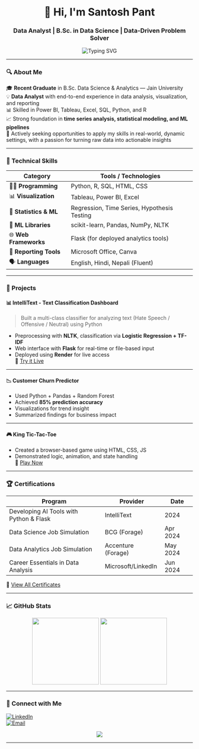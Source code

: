 <!-- GitHub Profile README - Santosh Pant -->

<h1 align="center">👋 Hi, I'm Santosh Pant</h1>
<h3 align="center">Data Analyst | B.Sc. in Data Science | Data-Driven Problem Solver</h3>

<p align="center">
  <img src="https://readme-typing-svg.demolab.com?font=Fira+Code&size=20&pause=1000&color=00FFAB&center=true&vCenter=true&width=750&lines=Turning+Data+into+Decisions;Building+Dashboards+%26+Forecasting+Models;Passionate+about+Analytics+%26+ML+Deployment" alt="Typing SVG" />
</p>

---

### 🔍 About Me

🎓 **Recent Graduate** in B.Sc. Data Science & Analytics — Jain University  
💡 **Data Analyst** with end-to-end experience in data analysis, visualization, and reporting  
📊 Skilled in Power BI, Tableau, Excel, SQL, Python, and R  
📈 Strong foundation in **time series analysis, statistical modeling, and ML pipelines**  
🚀 Actively seeking opportunities to apply my skills in real-world, dynamic settings, with a passion for turning raw data into actionable insights  

---

### 🧠 Technical Skills

| Category              | Tools / Technologies |
|-----------------------|----------------------|
| 🧑‍💻 **Programming**       | Python, R, SQL, HTML, CSS |
| 📊 **Visualization**       | Tableau, Power BI, Excel |
| 🧮 **Statistics & ML**     | Regression, Time Series, Hypothesis Testing |
| 🧠 **ML Libraries**        | scikit-learn, Pandas, NumPy, NLTK |
| 🌐 **Web Frameworks**      | Flask (for deployed analytics tools) |
| 📑 **Reporting Tools**     | Microsoft Office, Canva |
| 🗣️ **Languages**           | English, Hindi, Nepali (Fluent) |

---

### 💼 Projects

#### 📊 IntelliText - Text Classification Dashboard  
> Built a multi-class classifier for analyzing text (Hate Speech / Offensive / Neutral) using Python  
- Preprocessing with **NLTK**, classification via **Logistic Regression + TF-IDF**  
- Web interface with **Flask** for real-time or file-based input  
- Deployed using **Render** for live access  
🔗 [Try it Live](https://hate-speech-detector2.onrender.com/)

---

#### 📉 Customer Churn Predictor  
- Used Python + Pandas + Random Forest  
- Achieved **85% prediction accuracy**  
- Visualizations for trend insight  
- Summarized findings for business impact

---

#### 🎮 King Tic-Tac-Toe  
- Created a browser-based game using HTML, CSS, JS  
- Demonstrated logic, animation, and state handling  
🔗 [Play Now](https://tic-tac-t.onrender.com/)

---

### 🏆 Certifications

| Program                                     | Provider            | Date     |
|--------------------------------------------|---------------------|----------|
| Developing AI Tools with Python & Flask    | IntelliText         | 2024     |
| Data Science Job Simulation                | BCG (Forage)        | Apr 2024 |
| Data Analytics Job Simulation              | Accenture (Forage)  | May 2024 |
| Career Essentials in Data Analysis         | Microsoft/LinkedIn  | Jun 2024 |

📂 [View All Certificates](https://drive.google.com/drive/folders/1d8J0vDlub7FHhYdeihpZiqYTQa7HO8YZ?usp=sharing)

---

### 📈 GitHub Stats

<p align="center">
  <img src="https://github-readme-stats.vercel.app/api?username=SantoshP24&show_icons=true&theme=radical&hide_border=true" height="180"/>
  <img src="https://github-readme-stats.vercel.app/api/top-langs/?username=SantoshP24&layout=compact&theme=radical&hide_border=true" height="180"/>
</p>

---

### 🔗 Connect with Me

[![LinkedIn](https://img.shields.io/badge/LinkedIn-blue?style=for-the-badge&logo=linkedin)](https://www.linkedin.com/in/santosh-pant-60077a2b9/)  
[![Email](https://img.shields.io/badge/Email-D14836?style=for-the-badge&logo=gmail&logoColor=white)](mailto:Spant9999@gmail.com)

<p align="center">
  <img src="https://komarev.com/ghpvc/?username=SantoshPant&label=Profile+Views&color=0e75b6&style=flat" />
</p>

---
